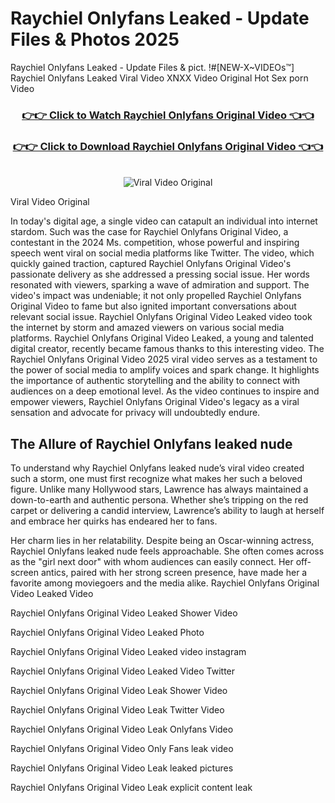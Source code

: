 # Raychiel Onlyfans Leaked - Update Files & Photos 2025

Raychiel Onlyfans Leaked - Update Files & pict. !#[NEW-X~VIDEOs™] Raychiel Onlyfans Leaked Viral Video XNXX Video Original Hot Sex porn Video
<br>
<div align="center">
<h3><a href="https://links2leaks.com/raychiel" rel="nofollow">👉👉 Click to Watch Raychiel Onlyfans Original Video 👈👈</a></h3>
<h3><a href="https://links2leaks.com/raychiel" rel="nofollow">👉👉 Click to Download Raychiel Onlyfans Original Video 👈👈</a></h3>
<br>
<a href="https://links2leaks.com/raychiel" rel="nofollow"><img src="https://i.ibb.co/Gkj2r4b/banner.png" alt="Viral Video Original" style="max-width: 100%; display: inline-block;" data-target="animated-image.originalImage"></a>
</div>

Viral Video Original

In today's digital age, a single video can catapult an individual into internet stardom. Such was the case for Raychiel Onlyfans Original Video, a contestant in the 2024 Ms. competition, whose powerful and inspiring speech went viral on social media platforms like Twitter.
The video, which quickly gained traction, captured Raychiel Onlyfans Original Video's passionate delivery as she addressed a pressing social issue. Her words resonated with viewers, sparking a wave of admiration and support. The video's impact was undeniable; it not only propelled Raychiel Onlyfans Original Video to fame but also ignited important conversations about relevant social issue.
Raychiel Onlyfans Original Video Leaked video took the internet by storm and amazed viewers on various social media platforms. Raychiel Onlyfans Original Video Leaked, a young and talented digital creator, recently became famous thanks to this interesting video.
The Raychiel Onlyfans Original Video 2025 viral video serves as a testament to the power of social media to amplify voices and spark change. It highlights the importance of authentic storytelling and the ability to connect with audiences on a deep emotional level. As the video continues to inspire and empower viewers, Raychiel Onlyfans Original Video's legacy as a viral sensation and advocate for privacy will undoubtedly endure.

<h2>The Allure of Raychiel Onlyfans leaked nude</h2>


To understand why Raychiel Onlyfans leaked nude’s viral video created such a storm, one must first recognize what makes her such a beloved figure. Unlike many Hollywood stars, Lawrence has always maintained a down-to-earth and authentic persona. Whether she’s tripping on the red carpet or delivering a candid interview, Lawrence’s ability to laugh at herself and embrace her quirks has endeared her to fans.

Her charm lies in her relatability. Despite being an Oscar-winning actress, Raychiel Onlyfans leaked nude feels approachable. She often comes across as the "girl next door" with whom audiences can easily connect. Her off-screen antics, paired with her strong screen presence, have made her a favorite among moviegoers and the media alike.
Raychiel Onlyfans Original Video Leaked Video

Raychiel Onlyfans Original Video Leaked Shower Video

Raychiel Onlyfans Original Video Leaked Photo

Raychiel Onlyfans Original Video Leaked video instagram

Raychiel Onlyfans Original Video Leaked Video Twitter

Raychiel Onlyfans Original Video Leak Shower Video

Raychiel Onlyfans Original Video Leak Twitter Video

Raychiel Onlyfans Original Video Leak Onlyfans Video

Raychiel Onlyfans Original Video Only Fans leak video

Raychiel Onlyfans Original Video Leak leaked pictures

Raychiel Onlyfans Original Video Leak explicit content leak